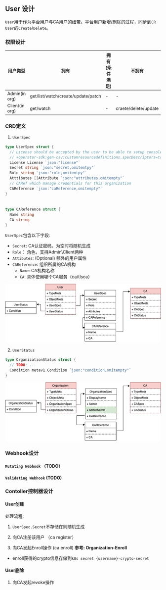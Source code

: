 ## **User 设计**

`User`用于作为平台用户与CA用户的纽带。平台用户新增/删除的过程，同步到`CR User`的`Create`/`Delete`。

### **权限设计**

| 用户类型 | 拥有 | 拥有(条件满足)  |  不拥有  |
| ------ | ---- | ------------- |  -----  |  
| Admin(in org)  |  get/list/watch/create/update/patch  |  - | - |
| Client(in org) | get/watch | - | craete/delete/update |

### **CRD定义**

1. `UserSpec`

```go
type UserSpec struct {
  // License should be accepted by the user to be able to setup console
  // +operator-sdk:gen-csv:customresourcedefinitions.specDescriptors=true
  License License `json:"license"`
  Secret string `json:"secret,omitemtpy"`
  Role string `json:"role,omitemtpy"`
  Atttibutes []Attribute `json:"attributes,omitempty"`
  // CARef which manage credentials for this organization
  CAReference `json:"caReference,omitempty"`
}


type CAReference struct {
  Name string
  CA string
}
```

`UserSpec`包含以下字段:

- `Secret`: CA认证密码。为空时将随机生成
- `Role`： 角色，支持Admin\Client两种
- `Attibutes`: (Optional) 额外的用户属性
- ` CAReference `: 组织所属的CA机构
  - `Name`: CA机构名称
  - `CA`: 具体使用哪个CA服务（ca/tlsca）

![User-CRD](./images/user-crd.png)

2. `UserStatus`

```go
type OrganizationStatus struct {
  // TODO: ...
  Condition metav1.Condition `json:"condition,omitempty"`  
}
```

![CRD](./images/organization-crd.png)

### **Webhook设计**

#### `Mutating Webhook` （TODO）

#### `Validating Webhook` (TODO)

### **Contoller控制器设计**

#### **User创建**

处理流程:

1. `UserSpec.Secret`不存储在则随机生成

2. 向CA注册该用户 （ca register）
 
3. 向CA发起Enroll操作 (ca enroll)
**参考: Organization-Enroll**
- enroll获得的crypto信息存储到`k8s secret {username}-crypto-secret`


#### **User删除**

1. 向CA发起revoke操作

